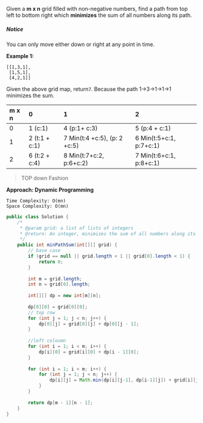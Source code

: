Given a **m x n** grid filled with non-negative numbers, find a path from top left to bottom right which **minimizes** the sum of all numbers along its path.  


##### Notice

You can only move either down or right at any point in time.

**Example 1:**  


```
[[1,3,1],
 [1,5,1],
 [4,2,1]]

```

Given the above grid map, return`7`. Because the path 1→3→1→1→1 minimizes the sum.

| m x n | 0 | 1 | 2 |
| :--- | :--- | :--- | :--- |
| 0 | 1 \(c:1\) | 4 \(p:1+ c:3\) | 5 \(p:4 + c:1\) |
| 1 | 2 \(t:1 + c:1\) | 7 Min\(t:4 +c:5\), \(p: 2 +c:5\) | 6 Min\(t:5+c:1, p:7+c:1\) |
| 2 |  6 \(t:2 + c:4\) | 8 Min\(t:7+c:2, p:6+c:2\) | 7 Min\(t:6+c:1, p:8+c:1\) |

> TOP down Fashion

**Approach: Dynamic Programming**

```
Time Complexity: O(mn)
Space Complexity: O(mn)
```

```java
public class Solution {
    /*
     * @param grid: a list of lists of integers
     * @return: An integer, minimizes the sum of all numbers along its path
     */
    public int minPathSum(int[][] grid) {
        // base case
        if (grid == null || grid.length < 1 || grid[0].length < 1) {
            return 0;
        }
        
        int m = grid.length;
        int n = grid[0].length;
        
        int[][] dp = new int[m][n];
        
        dp[0][0] = grid[0][0];
        // top row
        for (int j = 1; j < n; j++) {
            dp[0][j] = grid[0][j] + dp[0][j - 1];
        }
        
        //left coloumn
        for (int i = 1; i < m; i++) {
            dp[i][0] = grid[i][0] + dp[i - 1][0];
        }
         
        for (int i = 1; i < m; i++) {
            for (int j = 1; j < n; j++) {
                dp[i][j] = Math.min(dp[i][j-1], dp[i-1][j]) + grid[i][j];
            }
        }
         
        return dp[m - 1][n - 1];
    }
}
```



